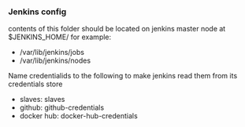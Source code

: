 ### Jenkins config

contents of this folder should be located on jenkins master node at $JENKINS_HOME/ for example:
* /var/lib/jenkins/jobs
* /var/lib/jenkins/nodes

Name credentialids to the following to make jenkins read them from its credentials store
* slaves: slaves
* github: github-credentials
* docker hub: docker-hub-credentials